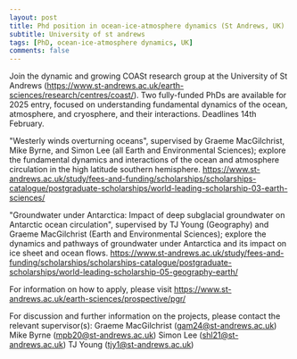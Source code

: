 ```yaml
---
layout: post
title: Phd position in ocean-ice-atmosphere dynamics (St Andrews, UK)
subtitle: University of st andrews
tags: [PhD, ocean-ice-atmosphere dynamics, UK]
comments: false
---
```

Join the dynamic and growing COASt research group at the University of St Andrews (https://www.st-andrews.ac.uk/earth-sciences/research/centres/coast/). Two fully-funded PhDs are available for 2025 entry, focused on understanding fundamental dynamics of the ocean, atmosphere, and cryosphere, and their interactions. Deadlines 14th February.

"Westerly winds overturning oceans", supervised by Graeme MacGilchrist, Mike Byrne, and Simon Lee (all Earth and Environmental Sciences); explore the fundamental dynamics and interactions of the ocean and atmosphere circulation in the high latitude southern hemisphere. https://www.st-andrews.ac.uk/study/fees-and-funding/scholarships/scholarships-catalogue/postgraduate-scholarships/world-leading-scholarship-03-earth-sciences/

"Groundwater under Antarctica: Impact of deep subglacial groundwater on Antarctic ocean circulation", supervised by TJ Young (Geography) and Graeme MacGilchrist (Earth and Environmental Sciences); explore the dynamics and pathways of groundwater under Antarctica and its impact on ice sheet and ocean flows. https://www.st-andrews.ac.uk/study/fees-and-funding/scholarships/scholarships-catalogue/postgraduate-scholarships/world-leading-scholarship-05-geography-earth/

For information on how to apply, please visit https://www.st-andrews.ac.uk/earth-sciences/prospective/pgr/

For discussion and further information on the projects, please contact the relevant supervisor(s):
Graeme MacGilchrist (gam24@st-andrews.ac.uk)
Mike Byrne (mpb20@st-andrews.ac.uk)
Simon Lee (shl21@st-andrews.ac.uk)
TJ Young (tjy1@st-andrews.ac.uk)

